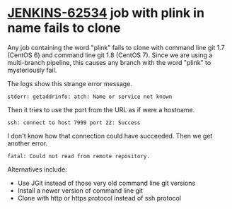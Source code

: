 # [JENKINS-62534](https://issues.jenkins.io/browse/JENKINS-62534) job with plink in name fails to clone

 Any job containing the word "plink" fails to clone with command line git 1.7 (CentOS 6) and command line git 1.8 (CentOS 7).
 Since we are using a multi-branch pipeline, this causes any branch with the word "plink" to mysteriously fail.

The logs show this strange error message.

```
stderr: getaddrinfo: atch: Name or service not known
```

Then it tries to use the port from the URL as if were a hostname.

```
ssh: connect to host 7999 port 22: Success
```

I don't know how that connection could have succeeded.
Then we get another error.

```
fatal: Could not read from remote repository.
```

Alternatives include:

* Use JGit instead of those very old command line git versions
* Install a newer version of command line git
* Clone with http or https protocol instead of ssh protocol
